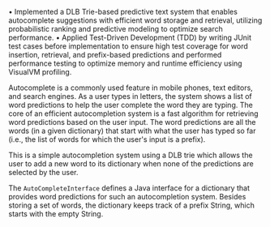 • Implemented a DLB Trie-based predictive text system that enables autocomplete suggestions with efficient word
storage and retrieval, utilizing probabilistic ranking and predictive modeling to optimize search performance.
• Applied Test-Driven Development (TDD) by writing JUnit test cases before implementation to ensure high test
coverage for word insertion, retrieval, and prefix-based predictions and performed performance testing to optimize memory and runtime efficiency using VisualVM profiling.

Autocomplete is a commonly used feature in mobile phones, text editors, and search engines. As a user types in letters, the system shows a list of word predictions to help the user complete the word they are typing. The core of an efficient autocompletion system is a fast algorithm for retrieving word predictions based on the user input. The word predictions are all the words (in a given dictionary) that start with what the user has typed so far (i.e., the list of words for which the user's input is a prefix).

This is a simple autocompletion system using a DLB trie which allows 
the user to add a new word to its dictionary when none of the predictions are selected by the user.

The `AutoCompleteInterface` defines a Java interface for a dictionary that provides word predictions for such an autocompletion system. Besides storing a set of words, the dictionary keeps track of a prefix String, which starts with the empty String. 
